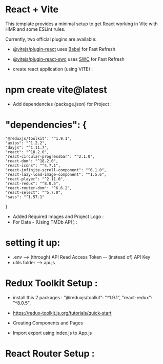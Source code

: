 # React + Vite

This template provides a minimal setup to get React working in Vite with HMR and some ESLint rules.

Currently, two official plugins are available:

- [@vitejs/plugin-react](https://github.com/vitejs/vite-plugin-react/blob/main/packages/plugin-react/README.md) uses [Babel](https://babeljs.io/) for Fast Refresh
- [@vitejs/plugin-react-swc](https://github.com/vitejs/vite-plugin-react-swc) uses [SWC](https://swc.rs/) for Fast Refresh

- create react application (using VITE) :
# npm create vite@latest

- Add dependencies (package.json) for Project :
# "dependencies": {
    "@reduxjs/toolkit": "^1.9.1",
    "axios": "^1.2.2",
    "dayjs": "^1.11.7",
    "react": "^18.2.0",
    "react-circular-progressbar": "^2.1.0",
    "react-dom": "^18.2.0",
    "react-icons": "^4.7.1",
    "react-infinite-scroll-component": "^6.1.0",
    "react-lazy-load-image-component": "^1.5.6",
    "react-player": "^2.11.0",
    "react-redux": "^8.0.5",
    "react-router-dom": "^6.6.2",
    "react-select": "^5.7.0",
    "sass": "^1.57.1"
  }

- Added Required Images and Project Logo :
- For Data - (Using TMDb API ) : 
# setting it up: 
  - .env --> (through) API Read Access Token -- (instead of) API Key
  - utils folder --> api.js

# Redux Toolkit Setup :
 - install this 2 packages :
    "@reduxjs/toolkit": "^1.9.1",
    "react-redux": "^8.0.5",
- https://redux-toolkit.js.org/tutorials/quick-start

- Creating Components and Pages
- Import export using index.js to App.js 


# React Router Setup : 